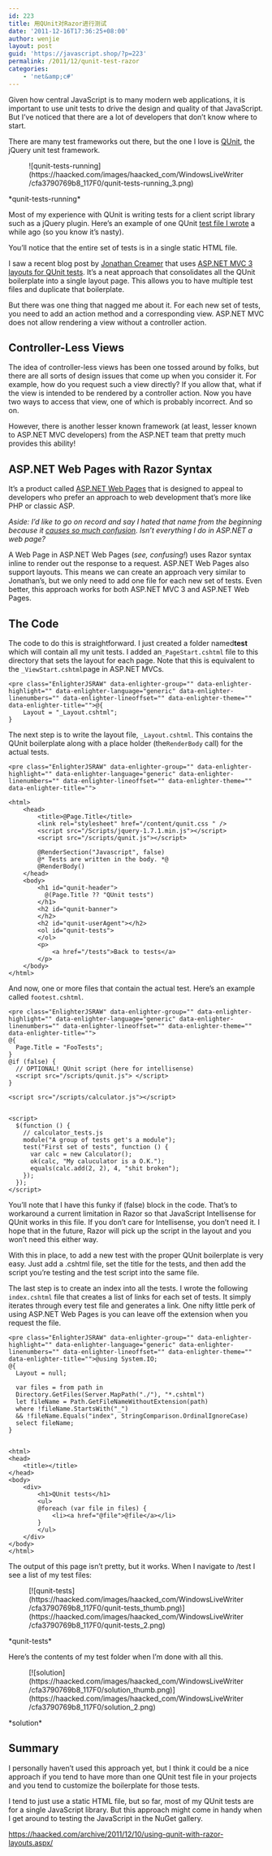 ```yaml
---
id: 223
title: 用QUnit对Razor进行测试
date: '2011-12-16T17:36:25+08:00'
author: wenjie
layout: post
guid: 'https://javascript.shop/?p=223'
permalink: /2011/12/qunit-test-razor
categories:
    - 'net&amp;c#'
---
```


Given how central JavaScript is to many modern web applications, it is important to use unit tests to drive the design and quality of that JavaScript. But I’ve noticed that there are a lot of developers that don’t know where to start.

There are many test frameworks out there, but the one I love is [QUnit](http://docs.jquery.com/QUnit), the jQuery unit test framework.

<figure class="wp-block-image">![qunit-tests-running](https://haacked.com/images/haacked_com/WindowsLiveWriter/cfa3790769b8_117F0/qunit-tests-running_3.png)</figure>*qunit-tests-running*

Most of my experience with QUnit is writing tests for a client script library such as a jQuery plugin. Here’s an example of one QUnit [test file I wrote](https://github.com/Haacked/jquery.undoable/blob/master/tests/index.html) a while ago (so you know it’s nasty).

You’ll notice that the entire set of tests is in a single static HTML file.

I saw a recent blog post by [Jonathan Creamer](http://jcreamerlive.com/) that uses [ASP.NET MVC 3 layouts for QUnit tests](http://freshbrewedcode.com/jonathancreamer/2011/12/08/qunit-layout-for-javascript-testing-in-asp-net-mvc3/). It’s a neat approach that consolidates all the QUnit boilerplate into a single layout page. This allows you to have multiple test files and duplicate that boilerplate.

But there was one thing that nagged me about it. For each new set of tests, you need to add an action method and a corresponding view. ASP.NET MVC does not allow rendering a view without a controller action.

## Controller-Less Views

The idea of controller-less views has been one tossed around by folks, but there are all sorts of design issues that come up when you consider it. For example, how do you request such a view directly? If you allow that, what if the view is intended to be rendered by a controller action. Now you have two ways to access that view, one of which is probably incorrect. And so on.

However, there is another lesser known framework (at least, lesser known to ASP.NET MVC developers) from the ASP.NET team that pretty much provides this ability!

## ASP.NET Web Pages with Razor Syntax

It’s a product called [ASP.NET Web Pages](http://www.asp.net/web-pages) that is designed to appeal to developers who prefer an approach to web development that’s more like PHP or classic ASP.

*Aside: I’d like to go on record and say I hated that name from the beginning because it [causes so much confusion](https://haacked.com/archive/2011/05/25/bin-deploying-asp-net-mvc-3.aspx). Isn’t everything I do in ASP.NET a web page?*

A Web Page in ASP.NET Web Pages (*see, confusing!*) uses Razor syntax inline to render out the response to a request. ASP.NET Web Pages also support layouts. This means we can create an approach very similar to Jonathan’s, but we only need to add one file for each new set of tests. Even better, this approach works for both ASP.NET MVC 3 and ASP.NET Web Pages.

## The Code

The code to do this is straightforward. I just created a folder named**test** which will contain all my unit tests. I added an`_PageStart.cshtml` file to this directory that sets the layout for each page. Note that this is equivalent to the `_ViewStart.cshtml`page in ASP.NET MVCs.

```
<pre class="EnlighterJSRAW" data-enlighter-group="" data-enlighter-highlight="" data-enlighter-language="generic" data-enlighter-linenumbers="" data-enlighter-lineoffset="" data-enlighter-theme="" data-enlighter-title="">@{
    Layout = "_Layout.cshtml";
}
```

The next step is to write the layout file, `_Layout.cshtml`. This contains the QUnit boilerplate along with a place holder (the`RenderBody` call) for the actual tests.

```
<pre class="EnlighterJSRAW" data-enlighter-group="" data-enlighter-highlight="" data-enlighter-language="generic" data-enlighter-linenumbers="" data-enlighter-lineoffset="" data-enlighter-theme="" data-enlighter-title="">

<html>
    <head>
        <title>@Page.Title</title>
        <link rel="stylesheet" href="/content/qunit.css " />
        <script src="/Scripts/jquery-1.7.1.min.js"></script>
        <script src="/scripts/qunit.js"></script>

        @RenderSection("Javascript", false)
        @* Tests are written in the body. *@
        @RenderBody()
    </head>
    <body>
        <h1 id="qunit-header">
          @(Page.Title ?? "QUnit tests")
        </h1>
        <h2 id="qunit-banner">
        </h2>
        <h2 id="qunit-userAgent"></h2>
        <ol id="qunit-tests">
        </ol>
        <p>
            <a href="/tests">Back to tests</a>
        </p>
    </body>
</html>
```

And now, one or more files that contain the actual test. Here’s an example called `footest.cshtml`.

```
<pre class="EnlighterJSRAW" data-enlighter-group="" data-enlighter-highlight="" data-enlighter-language="generic" data-enlighter-linenumbers="" data-enlighter-lineoffset="" data-enlighter-theme="" data-enlighter-title="">
@{
  Page.Title = "FooTests";
}
@if (false) {
  // OPTIONAL! QUnit script (here for intellisense)
  <script src="/scripts/qunit.js"> </script>
}

<script src="/scripts/calculator.js"></script>


<script>
  $(function () {
    // calculator_tests.js
    module("A group of tests get's a module");
    test("First set of tests", function () {
      var calc = new Calculator();
      ok(calc, "My caluculator is a O.K.");
      equals(calc.add(2, 2), 4, "shit broken");
    });
  });
</script>
```

You’ll note that I have this funky if (false) block in the code. That’s to workaround a current limitation in Razor so that JavaScript Intellisense for QUnit works in this file. If you don’t care for Intellisense, you don’t need it. I hope that in the future, Razor will pick up the script in the layout and you won’t need this either way.

With this in place, to add a new test with the proper QUnit boilerplate is very easy. Just add a .cshtml file, set the title for the tests, and then add the script you’re testing and the test script into the same file.

The last step is to create an index into all the tests. I wrote the following `index.cshtml` file that creates a list of links for each set of tests. It simply iterates through every test file and generates a link. One nifty little perk of using ASP.NET Web Pages is you can leave off the extension when you request the file.

```
<pre class="EnlighterJSRAW" data-enlighter-group="" data-enlighter-highlight="" data-enlighter-language="generic" data-enlighter-linenumbers="" data-enlighter-lineoffset="" data-enlighter-theme="" data-enlighter-title="">@using System.IO;
@{
  Layout = null;

  var files = from path in
  Directory.GetFiles(Server.MapPath("./"), "*.cshtml")
  let fileName = Path.GetFileNameWithoutExtension(path)
  where !fileName.StartsWith("_")
  && !fileName.Equals("index", StringComparison.OrdinalIgnoreCase)
  select fileName;
}


<html>
<head>
    <title></title>
</head>
<body>
    <div>
        <h1>QUnit tests</h1>
        <ul>
        @foreach (var file in files) {
            <li><a href="@file">@file</a></li>
        }
        </ul>
    </div>
</body>
</html>
```

The output of this page isn’t pretty, but it works. When I navigate to /test I see a list of my test files:

<figure class="wp-block-image">[![qunit-tests](https://haacked.com/images/haacked_com/WindowsLiveWriter/cfa3790769b8_117F0/qunit-tests_thumb.png)](https://haacked.com/images/haacked_com/WindowsLiveWriter/cfa3790769b8_117F0/qunit-tests_2.png)</figure>*qunit-tests*

Here’s the contents of my test folder when I’m done with all this.

<figure class="wp-block-image">[![solution](https://haacked.com/images/haacked_com/WindowsLiveWriter/cfa3790769b8_117F0/solution_thumb.png)](https://haacked.com/images/haacked_com/WindowsLiveWriter/cfa3790769b8_117F0/solution_2.png)</figure>*solution*

## Summary

I personally haven’t used this approach yet, but I think it could be a nice approach if you tend to have more than one QUnit test file in your projects and you tend to customize the boilerplate for those tests.

I tend to just use a static HTML file, but so far, most of my QUnit tests are for a single JavaScript library. But this approach might come in handy when I get around to testing the JavaScript in the NuGet gallery.

<https://haacked.com/archive/2011/12/10/using-qunit-with-razor-layouts.aspx/>

</body></html>
